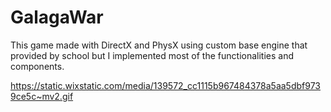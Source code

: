 # GalagaWar
This game made with DirectX and PhysX using custom base engine that provided by school but I implemented most of the functionalities and components.

https://static.wixstatic.com/media/139572_cc1115b967484378a5aa5dbf9739ce5c~mv2.gif

